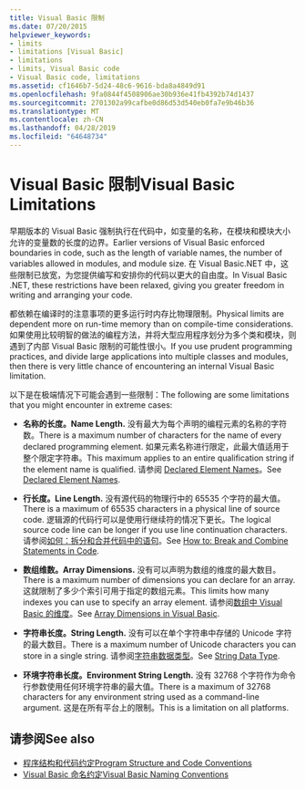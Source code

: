 ```yaml
---
title: Visual Basic 限制
ms.date: 07/20/2015
helpviewer_keywords:
- limits
- limitations [Visual Basic]
- limitations
- limits, Visual Basic code
- Visual Basic code, limitations
ms.assetid: cf1646b7-5d24-48c6-9616-bda8a4849d91
ms.openlocfilehash: 9fa0844f4508906ae30b936e41fb4392b74d1437
ms.sourcegitcommit: 2701302a99cafbe0d86d53d540eb0fa7e9b46b36
ms.translationtype: MT
ms.contentlocale: zh-CN
ms.lasthandoff: 04/28/2019
ms.locfileid: "64648734"
---
```

# <a name="visual-basic-limitations"></a><span data-ttu-id="7eb39-102">Visual Basic 限制</span><span class="sxs-lookup"><span data-stu-id="7eb39-102">Visual Basic Limitations</span></span>
<span data-ttu-id="7eb39-103">早期版本的 Visual Basic 强制执行在代码中，如变量的名称，在模块和模块大小允许的变量数的长度的边界。</span><span class="sxs-lookup"><span data-stu-id="7eb39-103">Earlier versions of Visual Basic enforced boundaries in code, such as the length of variable names, the number of variables allowed in modules, and module size.</span></span> <span data-ttu-id="7eb39-104">在 Visual Basic.NET 中，这些限制已放宽，为您提供编写和安排你的代码以更大的自由度。</span><span class="sxs-lookup"><span data-stu-id="7eb39-104">In Visual Basic .NET, these restrictions have been relaxed, giving you greater freedom in writing and arranging your code.</span></span>  
  
 <span data-ttu-id="7eb39-105">都依赖在编译时的注意事项的更多运行时内存比物理限制。</span><span class="sxs-lookup"><span data-stu-id="7eb39-105">Physical limits are dependent more on run-time memory than on compile-time considerations.</span></span> <span data-ttu-id="7eb39-106">如果使用比较明智的做法的编程方法，并将大型应用程序划分为多个类和模块，则遇到了内部 Visual Basic 限制的可能性很小。</span><span class="sxs-lookup"><span data-stu-id="7eb39-106">If you use prudent programming practices, and divide large applications into multiple classes and modules, then there is very little chance of encountering an internal Visual Basic limitation.</span></span>  
  
 <span data-ttu-id="7eb39-107">以下是在极端情况下可能会遇到一些限制：</span><span class="sxs-lookup"><span data-stu-id="7eb39-107">The following are some limitations that you might encounter in extreme cases:</span></span>  
  
- <span data-ttu-id="7eb39-108">**名称的长度。**</span><span class="sxs-lookup"><span data-stu-id="7eb39-108">**Name Length.**</span></span> <span data-ttu-id="7eb39-109">没有最大为每个声明的编程元素的名称的字符数。</span><span class="sxs-lookup"><span data-stu-id="7eb39-109">There is a maximum number of characters for the name of every declared programming element.</span></span> <span data-ttu-id="7eb39-110">如果元素名称进行限定，此最大值适用于整个限定字符串。</span><span class="sxs-lookup"><span data-stu-id="7eb39-110">This maximum applies to an entire qualification string if the element name is qualified.</span></span> <span data-ttu-id="7eb39-111">请参阅 [Declared Element Names](../../../visual-basic/programming-guide/language-features/declared-elements/declared-element-names.md)。</span><span class="sxs-lookup"><span data-stu-id="7eb39-111">See [Declared Element Names](../../../visual-basic/programming-guide/language-features/declared-elements/declared-element-names.md).</span></span>  
  
- <span data-ttu-id="7eb39-112">**行长度。**</span><span class="sxs-lookup"><span data-stu-id="7eb39-112">**Line Length.**</span></span> <span data-ttu-id="7eb39-113">没有源代码的物理行中的 65535 个字符的最大值。</span><span class="sxs-lookup"><span data-stu-id="7eb39-113">There is a maximum of 65535 characters in a physical line of source code.</span></span> <span data-ttu-id="7eb39-114">逻辑源的代码行可以是使用行继续符的情况下更长。</span><span class="sxs-lookup"><span data-stu-id="7eb39-114">The logical source code line can be longer if you use line continuation characters.</span></span> <span data-ttu-id="7eb39-115">请参阅[如何：拆分和合并代码中的语句](../../../visual-basic/programming-guide/program-structure/how-to-break-and-combine-statements-in-code.md)。</span><span class="sxs-lookup"><span data-stu-id="7eb39-115">See [How to: Break and Combine Statements in Code](../../../visual-basic/programming-guide/program-structure/how-to-break-and-combine-statements-in-code.md).</span></span>  
  
- <span data-ttu-id="7eb39-116">**数组维数。**</span><span class="sxs-lookup"><span data-stu-id="7eb39-116">**Array Dimensions.**</span></span> <span data-ttu-id="7eb39-117">没有可以声明为数组的维度的最大数目。</span><span class="sxs-lookup"><span data-stu-id="7eb39-117">There is a maximum number of dimensions you can declare for an array.</span></span> <span data-ttu-id="7eb39-118">这就限制了多少个索引可用于指定的数组元素。</span><span class="sxs-lookup"><span data-stu-id="7eb39-118">This limits how many indexes you can use to specify an array element.</span></span> <span data-ttu-id="7eb39-119">请参阅[数组中 Visual Basic 的维度](../../../visual-basic/programming-guide/language-features/arrays/array-dimensions.md)。</span><span class="sxs-lookup"><span data-stu-id="7eb39-119">See [Array Dimensions in Visual Basic](../../../visual-basic/programming-guide/language-features/arrays/array-dimensions.md).</span></span>  
  
- <span data-ttu-id="7eb39-120">**字符串长度。**</span><span class="sxs-lookup"><span data-stu-id="7eb39-120">**String Length.**</span></span> <span data-ttu-id="7eb39-121">没有可以在单个字符串中存储的 Unicode 字符的最大数目。</span><span class="sxs-lookup"><span data-stu-id="7eb39-121">There is a maximum number of Unicode characters you can store in a single string.</span></span> <span data-ttu-id="7eb39-122">请参阅[字符串数据类型](../../../visual-basic/language-reference/data-types/string-data-type.md)。</span><span class="sxs-lookup"><span data-stu-id="7eb39-122">See [String Data Type](../../../visual-basic/language-reference/data-types/string-data-type.md).</span></span>  
  
- <span data-ttu-id="7eb39-123">**环境字符串长度。**</span><span class="sxs-lookup"><span data-stu-id="7eb39-123">**Environment String Length.**</span></span> <span data-ttu-id="7eb39-124">没有 32768 个字符作为命令行参数使用任何环境字符串的最大值。</span><span class="sxs-lookup"><span data-stu-id="7eb39-124">There is a maximum of 32768 characters for any environment string used as a command-line argument.</span></span> <span data-ttu-id="7eb39-125">这是在所有平台上的限制。</span><span class="sxs-lookup"><span data-stu-id="7eb39-125">This is a limitation on all platforms.</span></span>  
  
## <a name="see-also"></a><span data-ttu-id="7eb39-126">请参阅</span><span class="sxs-lookup"><span data-stu-id="7eb39-126">See also</span></span>

- [<span data-ttu-id="7eb39-127">程序结构和代码约定</span><span class="sxs-lookup"><span data-stu-id="7eb39-127">Program Structure and Code Conventions</span></span>](../../../visual-basic/programming-guide/program-structure/program-structure-and-code-conventions.md)
- [<span data-ttu-id="7eb39-128">Visual Basic 命名约定</span><span class="sxs-lookup"><span data-stu-id="7eb39-128">Visual Basic Naming Conventions</span></span>](../../../visual-basic/programming-guide/program-structure/naming-conventions.md)
